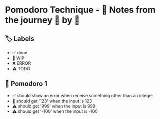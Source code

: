 # Pomodoro Technique - 📝 Notes from the journey 🍅 by 🍅


## 🏷️ Labels

- ✅ done
- 🚧 WIP
- ❌ ERROR
- ⚠ TODO

## 🍅 Pomodoro 1

- ✅ should show an error when receive something other than an integer
- 🚧 should get '123' when the input is 123
- ⚠ should get '999' when the input is 999
- ⚠ should get '-100' when the input is -100
